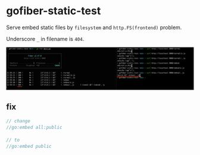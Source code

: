 # gofiber-static-test

Serve embed static files by `filesystem` and `http.FS(frontend)` problem.

Underscore `_` in filename is `404`.

![screenshot01](./screenshot01.jpg)

## fix

```go
// change
//go:embed all:public

// to
//go:embed public
```
